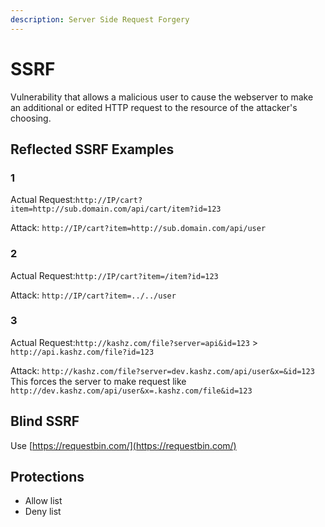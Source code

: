 ```yaml
---
description: Server Side Request Forgery
---
```


# SSRF

Vulnerability that allows a malicious user to cause the webserver to make an additional or edited HTTP request to the
resource of the attacker's choosing.

## Reflected SSRF Examples

### 1

Actual Request:`http://IP/cart?item=http://sub.domain.com/api/cart/item?id=123`

Attack: `http://IP/cart?item=http://sub.domain.com/api/user`

### 2

Actual Request:`http://IP/cart?item=/item?id=123`

Attack: `http://IP/cart?item=../../user`

### 3

Actual Request:`http://kashz.com/file?server=api&id=123` > `http://api.kashz.com/file?id=123`

Attack: `http://kashz.com/file?server=dev.kashz.com/api/user&x=&id=123`
This forces the server to make request like `http://dev.kashz.com/api/user&x=.kashz.com/file&id=123`

## Blind SSRF

Use [https://requestbin.com/](https://requestbin.com/)

## Protections

* Allow list
* Deny list